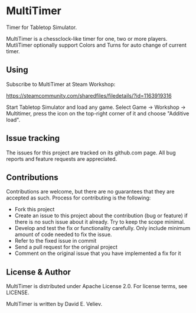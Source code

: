 # MultiTimer 

Timer for Tabletop Simulator.

MultiTimer is a chessclock-like timer for one, two or more players. MutliTimer optionally support Colors and Turns for auto change of current timer.

## Using

Subscribe to MultiTimer at Steam Workshop:

https://steamcommunity.com/sharedfiles/filedetails/?id=1163919316

Start Tabletop Simulator and load any game. Select Game -> Workshop -> Multitimer, press the icon on the top-right corner of it and choose "Additive load".

## Issue tracking

The issues for this project are tracked on its github.com page. All bug reports and feature requests are appreciated. 

## Contributions

Contributions are welcome, but there are no guarantees that they are accepted as such. Process for contributing is the following:
- Fork this project
- Create an issue to this project about the contribution (bug or feature) if there is no such issue about it already. Try to keep the scope minimal.
- Develop and test the fix or functionality carefully. Only include minimum amount of code needed to fix the issue.
- Refer to the fixed issue in commit
- Send a pull request for the original project
- Comment on the original issue that you have implemented a fix for it

## License & Author

MultiTimer is distributed under Apache License 2.0. For license terms, see LICENSE.

MultiTimer is written by David E. Veliev.
